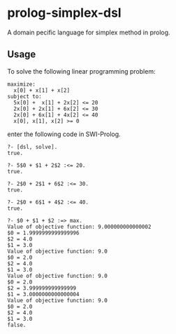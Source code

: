 # prolog-simplex-dsl
A domain pecific language for simplex method in prolog.

## Usage
To solve the following linear programming problem:

```
maximize:
  x[0] + x[1] + x[2]
subject to:
  5x[0] +  x[1] + 2x[2] <= 20
  2x[0] + 2x[1] + 6x[2] <= 30
  2x[0] + 6x[1] + 4x[2] <= 40
  x[0], x[1], x[2] >= 0
```
  
enter the following code in SWI-Prolog.
  
```
?- [dsl, solve].
true.

?- 5$0 + $1 + 2$2 :<= 20.
true.

?- 2$0 + 2$1 + 6$2 :<= 30.
true.

?- 2$0 + 6$1 + 4$2 :<= 40.
true.

?- $0 + $1 + $2 :=> max.
Value of objective function: 9.000000000000002
$0 = 1.9999999999999996
$2 = 4.0
$1 = 3.0
Value of objective function: 9.0
$0 = 2.0
$2 = 4.0
$1 = 3.0
Value of objective function: 9.0
$0 = 2.0
$2 = 3.999999999999999
$1 = 3.0000000000000004
Value of objective function: 9.0
$0 = 2.0
$2 = 4.0
$1 = 3.0
false.
```
